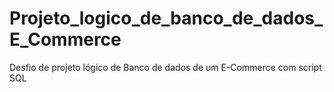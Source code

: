 # Projeto_logico_de_banco_de_dados_E_Commerce
Desfio de projeto lógico de Banco de dados de um E-Commerce com script SQL
